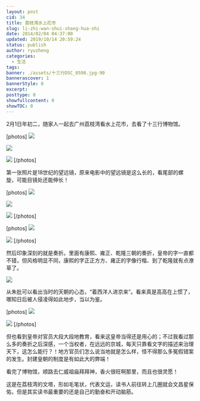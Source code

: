 ```yaml
---
layout: post
cid: 34
title: 荔枝湾水上花市
slug: li-zhi-wan-shui-shang-hua-shi
date: 2014/02/04 04:37:00
updated: 2019/10/14 20:59:24
status: publish
author: ryuzheng
categories: 
  - 生活
tags: 
banner: ./assets/十三行DSC_0590.jpg-90
bannerascover: 1
bannerStyle: 0
excerpt: 
posttype: 0
showfullcontent: 0
showTOC: 0
---
```



2月1日年初二，随家人一起去广州荔枝湾看水上花市，去看了十三行博物馆。

[photos]
![](./assets/十三行DSC_0577.jpg)

![](./assets/十三行DSC_0579.jpg)

![](./assets/十三行DSC_0580.jpg)
[/photos]

第一张照片是18世纪的望远镜，原来电影中的望远镜是这么长的，看尾部的螺旋，可能目镜处还能伸长！

[photos]
![](./assets/十三行DSC_0581.jpg)

![](./assets/十三行DSC_0583.jpg)

![](./assets/十三行DSC_0584.jpg)
[/photos]

[photos]
![](./assets/十三行DSC_0585.jpg)

![](./assets/十三行DSC_0589.jpg)
[/photos]

然后印象深刻的就是奏折。里面有康熙、雍正、乾隆三朝的奏折，皇帝的字一直都不错，但风格明显不同，康熙的字正正方方、雍正的字像行楷、到了乾隆就有点潦草了。

![](./assets/十三行DSC_0590.jpg-90)

从朱批可以看出当时的天朝的心态，“着西洋人进京来”。看来真是高高在上惯了，哪知日后被人侵凌得如此地步，当以为鉴。

[photos]
![](./assets/十三行DSC_0592.jpg)

![](./assets/十三行DSC_0593.jpg-90)
[/photos]

但也看到皇帝对官员大段大段地教育，看来这皇帝当得还是用心的；不过我看过那么多的奏折之后深感，一个当权者，在远远的京城，每天只靠看文字的描述来治理天下，这怎么能行？！地方官员们怎么说当地就是怎么样，怪不得那么多冤假错案的发生。封建皇朝的制度是有如此大的弊端！

看完了博物馆，顺路去仁威祖庙拜拜神，香火很旺啊那里，而且也很灵愿！

这是在荔枝湾的文塔，形如毛笔状，代表文运，读书人前往转上几圈就会文昌星保佑，但是其实读书最重要的还是自己的勤奋和开动脑筋。